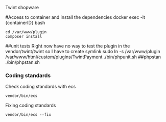 Twint shopware

#Access to container and install the dependencies
docker exec -it {containerID} bash
```
cd /var/www/plugin
composer install
```
##unit tests
Right now have no way to test the plugin in the vendor/twint/twint so I have to create symlink
sudo ln -s /var/www/plugin /var/www/html/custom/plugins/TwintPayment
./bin/phpunit.sh
##phpstan
./bin/phpstan.sh

### Coding standards
Check coding standards with ecs
```
vendor/bin/ecs
```
Fixing coding standards
```
vendor/bin/ecs --fix
```
